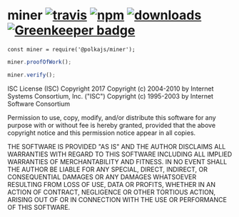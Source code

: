 # miner [![travis][travis-image]][travis-url] [![npm][npm-image]][npm-url] [![downloads][downloads-image]][downloads-url] [![Greenkeeper badge](https://badges.greenkeeper.io/PolkaJS/miner.svg)](https://greenkeeper.io/)

[travis-image]: https://travis-ci.org/PolkaJS/miner.svg?branch=master
[travis-url]: https://travis-ci.org/PolkaJS/miner
[npm-image]: https://img.shields.io/npm/v/@polkajs/miner.svg
[npm-url]: https://npmjs.org/package/@polkajs/miner
[downloads-image]: https://img.shields.io/npm/dm/@polkajs/miner.svg
[downloads-url]: https://npmjs.org/package/@polkajs/miner

`const miner = require('@polkajs/miner');`

``` javascript
miner.proofOfWork();

miner.verify();
```



ISC License (ISC)
Copyright 2017 <Zion Coin>
Copyright (c) 2004-2010 by Internet Systems Consortium, Inc. ("ISC")
Copyright (c) 1995-2003 by Internet Software Consortium


Permission to use, copy, modify, and/or distribute this software for any purpose with or without fee is hereby granted, provided that the above copyright notice and this permission notice appear in all copies.

THE SOFTWARE IS PROVIDED "AS IS" AND THE AUTHOR DISCLAIMS ALL WARRANTIES WITH REGARD TO THIS SOFTWARE INCLUDING ALL IMPLIED WARRANTIES OF MERCHANTABILITY AND FITNESS. IN NO EVENT SHALL THE AUTHOR BE LIABLE FOR ANY SPECIAL, DIRECT, INDIRECT, OR CONSEQUENTIAL DAMAGES OR ANY DAMAGES WHATSOEVER RESULTING FROM LOSS OF USE, DATA OR PROFITS, WHETHER IN AN ACTION OF CONTRACT, NEGLIGENCE OR OTHER TORTIOUS ACTION, ARISING OUT OF OR IN CONNECTION WITH THE USE OR PERFORMANCE OF THIS SOFTWARE.
